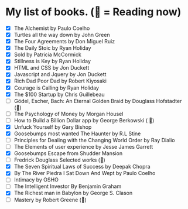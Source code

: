 # My list of books. (📖 = Reading now)

- [x] The Alchemist by Paulo Coelho
- [x] Turtles all the way down by John Green
- [x] The Four Agreements by Don Miguel Ruiz 
- [x] The Daily Stoic by Ryan Holiday
- [x] Sold by Patricia McCormick
- [x] Stillness is Key by Ryan Holiday
- [x] HTML and CSS by Jon Duckett
- [x] Javascript and Jquery by Jon Duckett
- [x] Rich Dad Poor Dad by Robert Kiyosaki
- [x] Courage is Calling by Ryan Holiday 
- [x] The $100 Startup by Chris Guillebeau
- [ ] Gödel, Escher, Bach: An Eternal Golden Braid by Douglass Hofstadter (📖)
- [ ] The Psychology of Money by Morgan Housel 
- [ ] How to Build a Billion Dollar app by George Berkowski ( 📖)
- [x] Unfuck Yourself by Gary Bishop
- [x] Goosebumps most wanted The Haunter by R.L Stine 
- [ ] Principles for Dealing with the Changing World Order by Ray Dialio  
- [ ] The Elements of user experience by Jesse James Garrett
- [x] Goosebumps Escape from Shudder Mansion
- [ ] Fredrick Douglass Selected works (📖)
- [x] The Seven Spiritual Laws of Success by Deepak Chopra
- [x] By The River Piedra I Sat Down And Wept by Paulo Coelho
- [ ] Intimacy by OSHO 
- [ ] The Intelligent Investor By Benjamin Graham 
- [x] The Richest man in Babylon by George S. Clason
- [ ] Mastery by Robert Greene (📖)